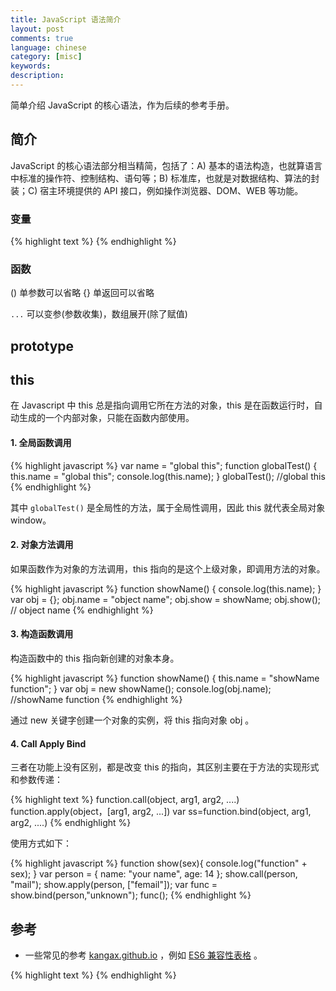 ```yaml
---
title: JavaScript 语法简介
layout: post
comments: true
language: chinese
category: [misc]
keywords:
description:
---
```


简单介绍 JavaScript 的核心语法，作为后续的参考手册。

<!-- more -->

## 简介

JavaScript 的核心语法部分相当精简，包括了：A) 基本的语法构造，也就算语言中标准的操作符、控制结构、语句等；B) 标准库，也就是对数据结构、算法的封装；C) 宿主环境提供的 API 接口，例如操作浏览器、DOM、WEB 等功能。

### 变量

{% highlight text %}
{% endhighlight %}

### 函数

() 单参数可以省略
{} 单返回可以省略

`...` 可以变参(参数收集)，数组展开(除了赋值)

## prototype


## this

在 Javascript 中 this 总是指向调用它所在方法的对象，this 是在函数运行时，自动生成的一个内部对象，只能在函数内部使用。

#### 1. 全局函数调用

{% highlight javascript %}
var name = "global this";
function globalTest() {
	this.name = "global this";
	console.log(this.name);
}
globalTest(); //global this
{% endhighlight %}

其中 `globalTest()` 是全局性的方法，属于全局性调用，因此 this 就代表全局对象 window。

#### 2. 对象方法调用

如果函数作为对象的方法调用，this 指向的是这个上级对象，即调用方法的对象。

{% highlight javascript %}
function showName() {
	console.log(this.name);
}
var obj = {};
obj.name = "object name";
obj.show = showName;
obj.show(); // object name
{% endhighlight %}

#### 3. 构造函数调用

构造函数中的 this 指向新创建的对象本身。

{% highlight javascript %}
function showName() {
	this.name = "showName function";
}
var obj = new showName();
console.log(obj.name); //showName function
{% endhighlight %}

通过 new 关键字创建一个对象的实例，将 this 指向对象 obj 。

#### 4. Call Apply Bind

三者在功能上没有区别，都是改变 this 的指向，其区别主要在于方法的实现形式和参数传递：

{% highlight text %}
function.call(object, arg1, arg2, ....)
function.apply(object，[arg1, arg2, ...])
var ss=function.bind(object, arg1, arg2, ....)
{% endhighlight %}

使用方式如下：

{% highlight javascript %}
function show(sex){
	console.log("function" + sex);
}
var person = {
	name: "your name",
	age: 14
};
show.call(person, "mail");
show.apply(person, ["femail"]);
var func = show.bind(person,"unknown");
func();
{% endhighlight %}


<!--
http://crockford.com/javascript/

https://github.com/getify/You-Dont-Know-JS
-->

## 参考

* 一些常见的参考 [kangax.github.io](http://kangax.github.io/) ，例如 [ES6 兼容性表格](http://kangax.github.io/compat-table/es6/) 。

{% highlight text %}
{% endhighlight %}
